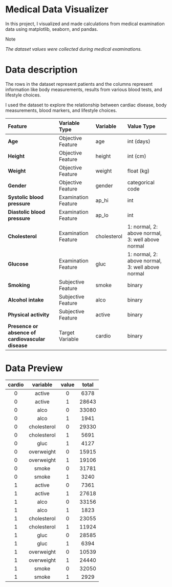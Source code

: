 ﻿# Medical Data Visualizer

In this project, I visualized and made calculations from medical examination data using matplotlib, seaborn, and pandas.

> [!NOTE]
> _The dataset values were collected during medical examinations._

# Data description

The rows in the dataset represent patients and the columns represent information like body measurements, results from various blood tests, and lifestyle choices.

I used the dataset to explore the relationship between cardiac disease, body measurements, blood markers, and lifestyle choices.


|Feature           | Variable Type         | Variable                  | Value Type                                           |
|:-----------------|:----------------------|:--------------------------|:-----------------------------------------------------|
| **Age**          | Objective Feature     | age                       | int (days)                                           |
| **Height**       | Objective Feature     | height                    | int (cm)                                             |
| **Weight**       | Objective Feature     | weight                    | float (kg)                                           |
| **Gender**       | Objective Feature     | gender                    | categorical code                                     |
| **Systolic blood pressure** | Examination Feature  | ap_hi                     | int                                                  |
| **Diastolic blood pressure** | Examination Feature  | ap_lo                     | int                                                  |
| **Cholesterol**  | Examination Feature   | cholesterol               | 1: normal, 2: above normal, 3: well above normal     |
| **Glucose**      | Examination Feature   | gluc                      | 1: normal, 2: above normal, 3: well above normal     |
| **Smoking**      | Subjective Feature    | smoke                     | binary                                               |
| **Alcohol intake** | Subjective Feature    | alco                      | binary                                               |
| **Physical activity** | Subjective Feature    | active                    | binary                                               |
| **Presence or absence of cardiovascular disease** | Target Variable | cardio | binary                                               |


# Data Preview

| cardio |   variable   | value | total |
|:------:|:------------:|:-----:|:-----:|
|   0    |    active    |   0   |  6378 |
|   0    |    active    |   1   | 28643 |
|   0    |     alco     |   0   | 33080 |
|   0    |     alco     |   1   |  1941 |
|   0    | cholesterol  |   0   | 29330 |
|   0    | cholesterol  |   1   |  5691 |
|   0    |     gluc     |   1   |  4127 |
|   0    | overweight   |   0   | 15915 |
|   0    | overweight   |   1   | 19106 |
|   0    |    smoke     |   0   | 31781 |
|   0    |    smoke     |   1   |  3240 |
|   1    |    active    |   0   |  7361 |
|   1    |    active    |   1   | 27618 |
|   1    |     alco     |   0   | 33156 |
|   1    |     alco     |   1   |  1823 |
|   1    | cholesterol  |   0   | 23055 |
|   1    | cholesterol  |   1   | 11924 |
|   1    |     gluc     |   0   | 28585 |
|   1    |     gluc     |   1   |  6394 |
|   1    | overweight   |   0   | 10539 |
|   1    | overweight   |   1   | 24440 |
|   1    |    smoke     |   0   | 32050 |
|   1    |    smoke     |   1   |  2929 |
